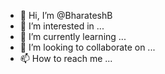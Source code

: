 - 👋 Hi, I’m @BharateshB
- 👀 I’m interested in ...
- 🌱 I’m currently learning ...
- 💞️ I’m looking to collaborate on ...
- 📫 How to reach me ...

<!---
BharateshB/BharateshB is a ✨ special ✨ repository because its `README.md` (this file) appears on your GitHub profile.
You can click the Preview link to take a look at your changes.
--->
